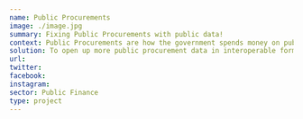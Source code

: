 ```yaml
---
name: Public Procurements
image: ./image.jpg
summary: Fixing Public Procurements with public data!
context: Public Procurements are how the government spends money on public goods, services, and infrastructure. Public procurement data is a useful source to understand government priorities and advocate for better spending. What started as a hackathon project, creating an index for procurement practices for health related procurements turned into a full fledged partnership, with CivicDataLab now working with Open Contracting Partnership.
solution: To open up more public procurement data in interoperable formats that are easy to analyse and gather insights from this data about public health, education and more.
url: 
twitter:
facebook:
instagram:
sector: Public Finance
type: project
---
```

